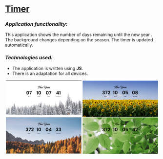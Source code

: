 # [Timer](https://mkaell.github.io/Timer/)

### _Application functionality:_ 
This application shows the number of days remaining until the new year . The background changes depending on the season. The timer is updated automatically.

### _Technologies used:_ 
- The application is written using **JS**.
-  There is an adaptation for all devices.


<div align="center">
  <img src="./img/screens/screen-first.png" align="center" width='49%'>
  <img src="./img/screens/screen-third.png"align="center" width='49%'>
  <img src="./img/screens/screen-fourth.png"align="center" width='49%'>
  <img src="./img/screens/screen-second.png"align="center" width='49%'>
</div>
